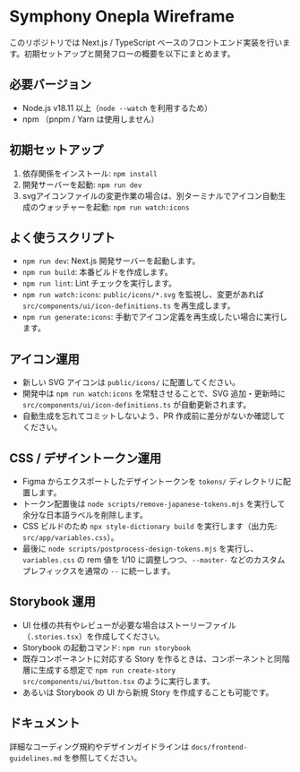 # Symphony Onepla Wireframe

このリポジトリでは Next.js / TypeScript ベースのフロントエンド実装を行います。初期セットアップと開発フローの概要を以下にまとめます。

## 必要バージョン
- Node.js v18.11 以上（`node --watch` を利用するため）
- npm （pnpm / Yarn は使用しません）

## 初期セットアップ
1. 依存関係をインストール: `npm install`
2. 開発サーバーを起動: `npm run dev`
3. svgアイコンファイルの変更作業の場合は、別ターミナルでアイコン自動生成のウォッチャーを起動: `npm run watch:icons`

## よく使うスクリプト
- `npm run dev`: Next.js 開発サーバーを起動します。
- `npm run build`: 本番ビルドを作成します。
- `npm run lint`: Lint チェックを実行します。
- `npm run watch:icons`: `public/icons/*.svg` を監視し、変更があれば `src/components/ui/icon-definitions.ts` を再生成します。
- `npm run generate:icons`: 手動でアイコン定義を再生成したい場合に実行します。

## アイコン運用
- 新しい SVG アイコンは `public/icons/` に配置してください。
- 開発中は `npm run watch:icons` を常駐させることで、SVG 追加・更新時に `src/components/ui/icon-definitions.ts` が自動更新されます。
- 自動生成を忘れてコミットしないよう、PR 作成前に差分がないか確認してください。

## CSS / デザイントークン運用
- Figma からエクスポートしたデザイントークンを `tokens/` ディレクトリに配置します。
- トークン配置後は `node scripts/remove-japanese-tokens.mjs` を実行して余分な日本語ラベルを削除します。
- CSS ビルドのため `npx style-dictionary build` を実行します（出力先: `src/app/variables.css`）。
- 最後に `node scripts/postprocess-design-tokens.mjs` を実行し、`variables.css` の rem 値を 1/10 に調整しつつ、`--master-` などのカスタムプレフィックスを通常の `--` に統一します。

## Storybook 運用
- UI 仕様の共有やレビューが必要な場合はストーリーファイル（`.stories.tsx`）を作成してください。
- Storybook の起動コマンド: `npm run storybook`
- 既存コンポーネントに対応する Story を作るときは、コンポーネントと同階層に生成する想定で `npm run create-story src/components/ui/button.tsx` のように実行します。
- あるいは Storybook の UI から新規 Story を作成することも可能です。

## ドキュメント
詳細なコーディング規約やデザインガイドラインは `docs/frontend-guidelines.md` を参照してください。
